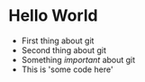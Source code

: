 # Hello World

- First thing about git
- Second thing about git
- Something *important* about git
- This is 'some code here'
